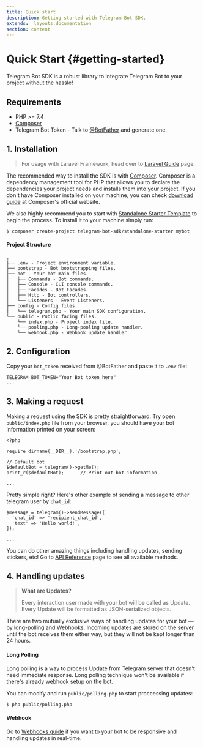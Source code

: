 ```yaml
---
title: Quick start
description: Getting started with Telegram Bot SDK.
extends: _layouts.documentation
section: content
---
```


# Quick Start {#getting-started}

Telegram Bot SDK is a robust library to integrate Telegram Bot to your project without the hassle!

## Requirements
- PHP >= 7.4
- [Composer](https://getcomposer.org/)
- Telegram Bot Token - Talk to [@BotFather](https://core.telegram.org/bots#botfather) and generate one.

## 1. Installation

> For usage with Laravel Framework, head over to [Laravel Guide]() page.

The recommended way to install the SDK is with [Composer](http://getcomposer.org/). Composer is a dependency management tool for PHP that allows you to declare the dependencies your project needs and installs them into your project. If you don't have Composer installed on your machine, you can check [download guide](https://getcomposer.org/download/) at Composer's official website.

<!-- If you are building with fresh project, we highly recommend you to download [Starter Template](https://github.com/telegram-bot-sdk/standalone-starter). To clone and install the Starter Template, simply run from you command line: -->

We also highly recommend you to start with [Standalone Starter Template](https://github.com/telegram-bot-sdk/standalone-starter) to begin the process. To install it to your machine simply run:

```
$ composer create-project telegram-bot-sdk/standalone-starter mybot
```

#### Project Structure
```
.
├── .env - Project environment variable.
├── bootstrap - Bot bootstrapping files.
├── bot - Your bot main files.
│   ├── Commands - Bot commands.
│   ├── Console - CLI console commands.
│   ├── Facades - Bot Facades.
│   ├── Http - Bot controllers.
│   └── Listeners - Event Listeners.
├── config - Config files.
|   └── telegram.php - Your main SDK configuration.
└── public - Public facing files.
    └── index.php - Project index file.
    └── pooling.php - Long-pooling update handler.
    └── webhook.php - Webhook update handler.
```

## 2. Configuration
Copy your `bot_token` received from @BotFather and paste it to `.env` file:
```
TELEGRAM_BOT_TOKEN="Your Bot token here"
...
```

## 3. Making a request
Making a request using the SDK is pretty straightforward. Try open `public/index.php` file from your browser, you should have your bot information printed on your screen:
```
<?php

require dirname(__DIR__).'/bootstrap.php';

// Default bot
$defaultBot = telegram()->getMe();
print_r($defaultBot);      // Print out bot information

...
```
Pretty simple right? Here's other example of sending a message to other telegram user by `chat_id`:
```
$message = telegram()->sendMessage([
  'chat_id' => 'recipient_chat_id',
  'text' => 'Hello world!',
]);

...
```

You can do other amazing things including handling updates, sending stickers, etc! Go to [API Reference]() page to see all available methods.

## 4. Handling updates

> **What are Updates?**
> 
> Every interaction user made with your bot will be called as Update. Every Update will be formatted as JSON-serialized objects.

There are two mutually exclusive ways of handling updates for your bot — by long-polling and Webhooks.
Incoming updates are stored on the server until the bot receives them either way, but they will not be kept longer than 24 hours.

#### Long Polling
Long polling is a way to process Update from Telegram server that doesn't need immediate response. Long polling technique won't be available if there's already webhook setup on the bot.

You can modify and run `public/polling.php` to start proccessing updates:

```
$ php public/polling.php
```

#### Webhook
Go to [Webhooks guide]() if you want to your bot to be responsive and handling updates in real-time.
